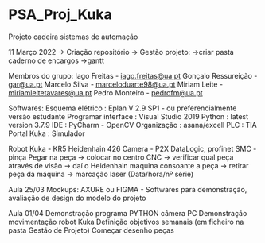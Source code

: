 # PSA_Proj_Kuka
Projeto cadeira sistemas de automação

11 Março 2022
-> Criação repositório
-> Gestão projeto: 
                  ->criar pasta caderno de encargos
                  ->gantt

Membros do grupo:
Iago Freitas - iago.freitas@ua.pt
Gonçalo Ressureição - gar@ua.pt
Marcelo Silva - marceloduarte98@ua.pt
Miriam Leite - miriamleitetavares@ua.pt
Pedro Monteiro - pedrofm@ua.pt

Softwares:
Esquema elétrico : Eplan V 2.9 SP1 - ou preferencialmente versão estudante
Programar interface : Visual Studio 2019
                      Python : latest version 3.7.9
IDE : PyCharm - OpenCV
Organização : asana/excell
PLC : TIA Portal
Kuka : Simulador

Robot Kuka - KR5
Heidenhain 426
Camera - P2X DataLogic, profinet
SMC - pinça
Pegar na peça -> colocar no centro CNC -> verificar qual peça através de visão -> daí o Heidenhain maquina consoante a peça -> retirar peça da máquina -> marcação laser (Data/hora/nº série)

Aula 25/03
Mockups: AXURE ou FIGMA - Softwares para demonstração, avaliação de design do modelo do projeto

Aula 01/04
Demonstração programa PYTHON câmera PC
Demonstração movimentação robot Kuka
Definição objetivos semanais (em ficheiro na pasta Gestão de Projeto)
Começar desenho peças

